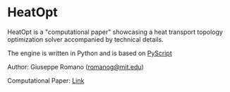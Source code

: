 # HeatOpt

HeatOpt is a "computational paper" showcasing a heat transport topology optimization solver accompanied by technical details. 

The engine is written in Python and is based on [PyScript](https://pyscript.net/)

Author: Giuseppe Romano (romanog@mit.edu)

Computational Paper: [Link](https://romanodev.github.io/HeatOpt/)

